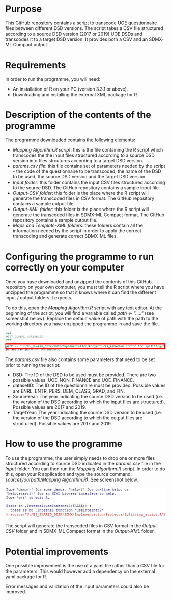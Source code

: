 # Purpose
This GitHub repository contains a script to transcode UOE questionnaire files between different DSD versions. The script takes a CSV file structured according to a source DSD version (2017 or 2019) UOE DSDs and transcodes it to a target DSD version. It provides both a CSV and an SDMX-ML Compact output.

# Requirements
In order to run the programme, you will need:
* An installation of R on your PC (version 3.3.1 or above).
* Downloading and installing the external XML package for R

# Description of the contents of the programme
The programme downloaded contains the following elements:
* _Mapping Algorithm.R script_: this is the file containing the R script which transcodes the the input files structured according to a source DSD version into files strcutures according to a target DSD version.
* _params.csv file_: this file contains set of parameters needed by the script - the code of the questionnaire to be transcoded, the name of the DSD to be used, the source DSD version and the target DSD version.
* _Input folder_: this folder contains the input CSV files structured according to the source DSD. The GitHub repository contains a sample input file.
* _Output-CSV folder_: this folder is the place where the R script will generate the transcoded files in CSV format. The GitHub repository contains a sample output file.
* _Output-XML folder_: this folder is the place where the R script will generate the transcoded files in SDMX-ML Compact format. The GitHub repository contains a sample output file.
* _Maps and Template-XML folders_: these folders contain all the information needed by the script in order to apply the correct transcoding and generate correct SDMX-ML files.

# Configuring the programme to run correctly on your computer
Once you have downloaded and unzipped the contents of this GitHub repository on your own computer, you must tell the R script where you have unzipped the programme so that it knows where it can find the different input / output folders it expects.

To do this, open the *Mapping Algorithm.R* script with any text editor. At the beginning of the script, you will find a variable called *path ← "....."* (see screenshot below). Replace the default value of path with the path to the working directory you have unzipped the programme in and save the file.

![alt text](https://github.com/LucaGramaglia/REGWEB-Scripts/blob/master/Images/path_screenshot.jpg "Path screenshot")

The *params.csv* file also contains some parameters that need to be set prior to running the script:
* DSD: The ID of the DSD to be used must be provided. There are two possible values: UOE_NON_FINANCE and UOE_FINANCE.
* datasetID: The ID of the questionnaire must be provided. Possible values are ENRL, ENTR, PERS, DEM, CLASS, GRAD, and FIN.
* SourceYear: The year indicating the source DSD version to be used (i.e. the version of the DSD according to which the input files are structured). Possible values are 2017 and 2019.
* TargetYear: The year indicating the source DSD version to be used (i.e. the version of the DSD according to which the output files are structured). Possible values are 2017 and 2019.

# How to use the programme
To use the programme, the user simply needs to drop one or more files structured according to source DSD indicated in the _params.csv_ file in the *Input* folder. You can then run the *Mapping Algorithm.R* script. In order to do this, open your R application and type the source command: *source(yourpath/Mapping Algorithm.R)*. See screenshot below.

![alt text](https://github.com/LucaGramaglia/REGWEB-Scripts/blob/master/Images/path_R.jpg "R screenshot")

The script will generate the transcoded files in CSV format in the _Output-CSV_ folder and in SDMX-ML Compact format in the _Output-XML_ folder. 

# Potential improvements
One possible improvement is the use of a yaml file rather than a CSV file for the parameters. This would however add a dependency on the external yaml package for R.

Error messages and validation of the input parameters could also be improved.

